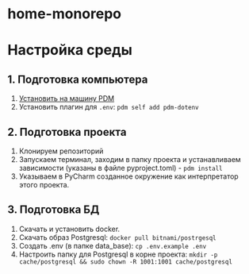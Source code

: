 # home-monorepo

# Настройка среды
## 1. Подготовка компьютера
1. [Установить на машину PDM](https://pdm-project.org/en/latest/) 
2. Установить плагин для `.env`: `pdm self add pdm-dotenv`

## 2. Подготовка проекта
1. Клонируем репозиторий
2. Запускаем терминал, заходим в папку проекта и устанавливаем зависимости (указаны в файле pyproject.toml) - `pdm install`
3. Указываем в PyCharm созданное окружение как интерпретатор этого проекта.

## 3. Подготовка БД
1. Скачать и установить docker.
2. Скачать образ Postgresql: `docker pull bitnami/postrgesql`
3. Создать .env (в папке data_base): `cp .env.example .env`
4. Настроить папку для Postgresql в корне проекта:  `mkdir -p cache/postgresql && sudo chown -R 1001:1001 cache/postgresql`